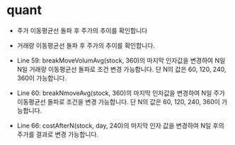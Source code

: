 # quant
+ 주가 이동평균선 돌파 후 주가의 추이를 확인합니다
+ 거래량 이동평균선 돌파 후 주가의 추이를 확인합니다.
+ Line 59: breakMoveVolumAvg(stock, 360)의 마지막 인자값을 변경하여 N일 N일 거래량 이동평균선 돌파로 조건 변경 가능합니다. 단 N의 값은 60, 120, 240, 360이 가능합니다.

+ Line 60: breakNmoveAvg(stock, 360)의 마지막 인자값을 변경하여 N일 주가 이동평균선 돌파로 조건을 변경 가능합니다. 단 N의 값은 60, 120, 240, 360이 가능합니다.
+ Line 66: costAfterN(stock, day, 240)의 마지막 인자 값을 변경하여 N일 후의 주가를 결과로 변경 가능합니다.